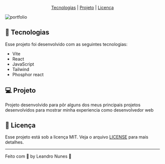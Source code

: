 <p align="center">
  <a href="#-Tecnologias">Tecnologias</a> |
  <a href="#-Projeto">Projeto</a> |
  <a href="#-Licença">Licença</a>
</p

![portfolio](https://user-images.githubusercontent.com/99052605/197594600-1b30dd97-f317-4a3e-a703-0b532301c4cd.jpeg)

## 🚀 Tecnologias
Esse projeto foi desenvolvido com as seguintes tecnologias:

+ Vite
+ React
+ JavaScript
+ Tailwind
+ Phosphor react

## 💻 Projeto
Projeto desenvolvido para pôr alguns dos meus principais projetos desenvolvidos para mostrar minha experiencia como desenvolvedor web

## 📜 Licença
Esse projeto está sob a licença MIT. Veja o arquivo <a href="https://github.com/leonunesdev/Portfolio/blob/main/LICENSE">LICENSE</a> para mais detalhes.

<hr>
Feito com 💜 by Leandro Nunes 👋
